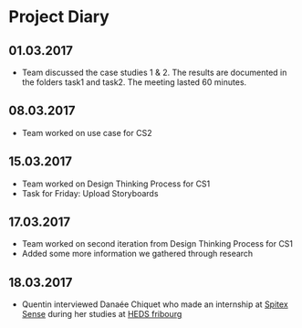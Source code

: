 # Project Diary

## 01.03.2017
- Team discussed the case studies 1 & 2. The results are documented in the folders task1 and task2. The meeting lasted 60 minutes.

## 08.03.2017
- Team worked on use case for CS2 

## 15.03.2017
- Team worked on Design Thinking Process for CS1
- Task for Friday: Upload Storyboards

## 17.03.2017
- Team worked on second iteration from Design Thinking Process for CS1
- Added some more information we gathered through research

## 18.03.2017
- Quentin interviewed Danaée Chiquet who made an internship at [Spitex Sense](https://www.spitexsense.ch/) during her studies at [HEDS fribourg](http://www.heds-fr.ch/DE/Seiten/default.aspx) 
